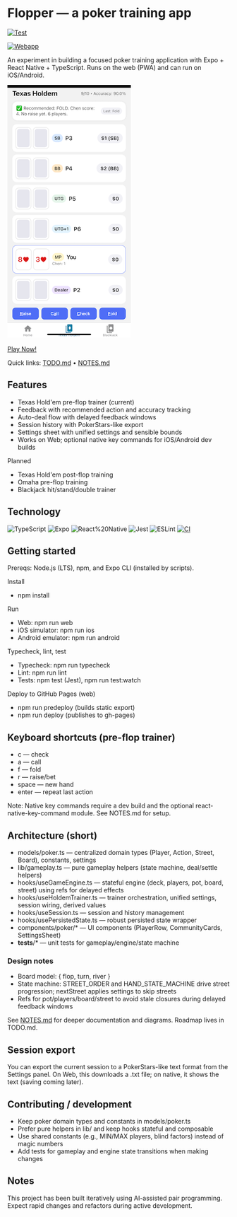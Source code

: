 # Flopper — a poker training app

[![Test](https://github.com/stephenhouser/flopper/actions/workflows/test.yml/badge.svg?branch=main)](https://github.com/stephenhouser/flopper/actions/workflows/test.yml)

[![Webapp](https://github.com/stephenhouser/flopper/actions/workflows/webapp.yml/badge.svg?branch=main)](https://github.com/stephenhouser/flopper/actions/workflows/webapp.yml)

An experiment in building a focused poker training application with Expo + React Native + TypeScript. Runs on the web (PWA) and can run on iOS/Android.

[![flopper screen shot](flopper.png)](https://stephenhouser.com/flopper)

[Play Now!](https://stephenhouser.com/flopper)

Quick links: [TODO.md](./TODO.md) • [NOTES.md](./NOTES.md)

## Features

- Texas Hold'em pre-flop trainer (current)
- Feedback with recommended action and accuracy tracking
- Auto-deal flow with delayed feedback windows
- Session history with PokerStars-like export
- Settings sheet with unified settings and sensible bounds
- Works on Web; optional native key commands for iOS/Android dev builds

Planned

- Texas Hold'em post-flop training
- Omaha pre-flop training
- Blackjack hit/stand/double trainer

## Technology

![TypeScript](https://img.shields.io/badge/TypeScript-5.x-3178C6) ![Expo](https://img.shields.io/badge/Expo-53-000020) ![React%20Native](https://img.shields.io/badge/React%20Native-0.79-61DAFB) ![Jest](https://img.shields.io/badge/Tests-Jest-99425B) ![ESLint](https://img.shields.io/badge/ESLint-configured-4B32C3) [![CI](https://img.shields.io/badge/CI-configured-lightgrey)](.github/workflows/ci.yml)

## Getting started

Prereqs: Node.js (LTS), npm, and Expo CLI (installed by scripts).

Install

- npm install

Run

- Web: npm run web
- iOS simulator: npm run ios
- Android emulator: npm run android

Typecheck, lint, test

- Typecheck: npm run typecheck
- Lint: npm run lint
- Tests: npm test (Jest), npm run test:watch

Deploy to GitHub Pages (web)

- npm run predeploy (builds static export)
- npm run deploy (publishes to gh-pages)

## Keyboard shortcuts (pre-flop trainer)

- c — check
- a — call
- f — fold
- r — raise/bet
- space — new hand
- enter — repeat last action

Note: Native key commands require a dev build and the optional react-native-key-command module. See NOTES.md for setup.

## Architecture (short)

- models/poker.ts — centralized domain types (Player, Action, Street, Board), constants, settings
- lib/gameplay.ts — pure gameplay helpers (state machine, deal/settle helpers)
- hooks/useGameEngine.ts — stateful engine (deck, players, pot, board, street) using refs for delayed effects
- hooks/useHoldemTrainer.ts — trainer orchestration, unified settings, session wiring, derived values
- hooks/useSession.ts — session and history management
- hooks/usePersistedState.ts — robust persisted state wrapper
- components/poker/* — UI components (PlayerRow, CommunityCards, SettingsSheet)
- __tests__/* — unit tests for gameplay/engine/state machine

### Design notes

- Board model: { flop, turn, river }
- State machine: STREET_ORDER and HAND_STATE_MACHINE drive street progression; nextStreet applies settings to skip streets
- Refs for pot/players/board/street to avoid stale closures during delayed feedback windows

See [NOTES.md](./NOTES.md) for deeper documentation and diagrams. Roadmap lives in TODO.md.

## Session export

You can export the current session to a PokerStars-like text format from the Settings panel. On Web, this downloads a .txt file; on native, it shows the text (saving coming later).

## Contributing / development

- Keep poker domain types and constants in models/poker.ts
- Prefer pure helpers in lib/ and keep hooks stateful and composable
- Use shared constants (e.g., MIN/MAX players, blind factors) instead of magic numbers
- Add tests for gameplay and engine state transitions when making changes

## Notes

This project has been built iteratively using AI-assisted pair programming. Expect rapid changes and refactors during active development.
